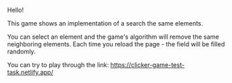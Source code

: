 Hello!

This game shows an implementation of a search the same elements.

You can select an element and the game's algorithm will remove the same neighboring elements.
Each time you reload the page - the field will be filled randomly.

You can try to play through the link: https://clicker-game-test-task.netlify.app/
